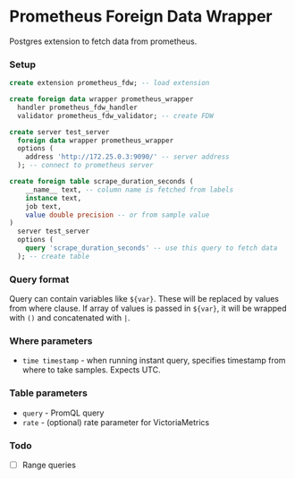 # Prometheus Foreign Data Wrapper
Postgres extension to fetch data from prometheus.

### Setup
```sql
create extension prometheus_fdw; -- load extension

create foreign data wrapper prometheus_wrapper
  handler prometheus_fdw_handler
  validator prometheus_fdw_validator; -- create FDW

create server test_server
  foreign data wrapper prometheus_wrapper
  options (
    address 'http://172.25.0.3:9090/' -- server address
  ); -- connect to prometheus server

create foreign table scrape_duration_seconds (
    __name__ text, -- column name is fetched from labels
    instance text,
    job text,
    value double precision -- or from sample value
)
  server test_server
  options (
    query 'scrape_duration_seconds' -- use this query to fetch data
  ); -- create table
```

### Query format
Query can contain variables like `${var}`. These will be replaced by values from where clause.
If array of values is passed in `${var}`, it will be wrapped with `()` and concatenated with `|`.

### Where parameters
- `time timestamp` - when running instant query, specifies timestamp from where to take samples. Expects UTC.

### Table parameters
- `query` - PromQL query
- `rate` - (optional) rate parameter for VictoriaMetrics

### Todo
- [ ] Range queries